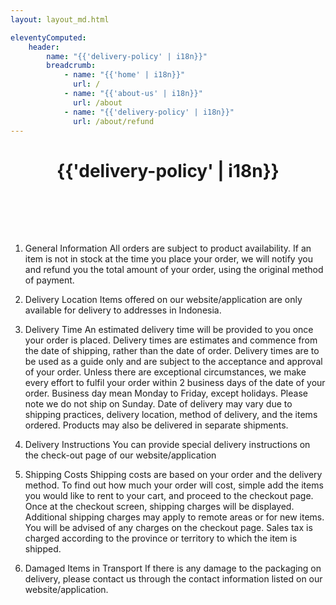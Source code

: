```yaml
---
layout: layout_md.html

eleventyComputed:
    header:
        name: "{{'delivery-policy' | i18n}}"
        breadcrumb:
            - name: "{{'home' | i18n}}"
              url: /
            - name: "{{'about-us' | i18n}}"
              url: /about
            - name: "{{'delivery-policy' | i18n}}"
              url: /about/refund
---
```


<h1 style='text-align: center; padding-bottom: 2vh;'>{{'delivery-policy' | i18n}}</h1>

1. General Information
All orders are subject to product availability. If an item is not in stock at the time you place your order, we will notify you and refund you the total amount of your order, using the original method of payment. 

2. Delivery Location
Items offered on our website/application are only available for delivery to addresses in Indonesia.

3. Delivery Time
An estimated delivery time will be provided to you once your order is placed. Delivery times are estimates and commence from the date of shipping, rather than the date of order. Delivery times are to be used as a guide only and are subject to the acceptance and approval of your order.
Unless there are exceptional circumstances, we make every effort to fulfil your order within 2 business days of the date of your order. Business day mean Monday to Friday, except holidays. Please note we do not ship on Sunday.
Date of delivery may vary due to shipping practices, delivery location, method of delivery, and the items ordered. Products may also be delivered in separate shipments.

4. Delivery Instructions
You can provide special delivery instructions on the check-out page of our website/application

5. Shipping Costs
Shipping costs are based on your order and the delivery method. To find out how much your order will cost, simple add the items you would like to rent to your cart, and proceed to the checkout page. Once at the checkout screen, shipping charges will be displayed.
Additional shipping charges may apply to remote areas or for new items. You will be advised of any charges on the checkout page.
Sales tax is charged according to the province or territory to which the item is shipped.

6. Damaged Items in Transport 
If there is any damage to the packaging on delivery, please contact us through the contact information listed on our website/application.